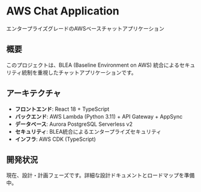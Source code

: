 # AWS Chat Application

エンタープライズグレードのAWSベースチャットアプリケーション

## 概要

このプロジェクトは、BLEA (Baseline Environment on AWS) 統合によるセキュリティ統制を重視したチャットアプリケーションです。

## アーキテクチャ

- **フロントエンド**: React 18 + TypeScript
- **バックエンド**: AWS Lambda (Python 3.11) + API Gateway + AppSync
- **データベース**: Aurora PostgreSQL Serverless v2
- **セキュリティ**: BLEA統合によるエンタープライズセキュリティ
- **インフラ**: AWS CDK (TypeScript)

## 開発状況

現在、設計・計画フェーズです。詳細な設計ドキュメントとロードマップを準備中。